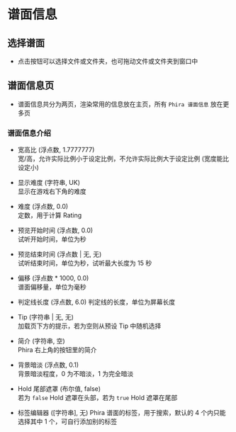 # 谱面信息

## 选择谱面

- 点击按钮可以选择文件或文件夹，也可拖动文件或文件夹到窗口中

## 谱面信息页

- 谱面信息共分为两页，渲染常用的信息放在主页，所有 `Phira 谱面信息` 放在更多页

### 谱面信息介绍

- 宽高比 (浮点数, 1.7777777)  
  宽/高，允许实际比例小于设定比例，不允许实际比例大于设定比例 (宽度能比设定小)

- 显示难度 (字符串, UK)  
  显示在游戏右下角的难度

- 难度 (浮点数, 0.0)  
  定数，用于计算 Rating

- 预览开始时间 (浮点数, 0.0)  
  试听开始时间，单位为秒

- 预览结束时间 (浮点数 | 无, 无)  
  试听结束时间，单位为秒，试听最大长度为 15 秒

- 偏移 (浮点数 * 1000, 0.0)  
  谱面偏移量，单位为毫秒

- 判定线长度 (浮点数, 6.0)
  判定线的长度，单位为屏幕长度

- Tip (字符串 | 无, 无)  
  加载页下方的提示，若为空则从预设 Tip 中随机选择

- 简介 (字符串, 空)  
  Phira 右上角的按钮里的简介

- 背景暗淡 (浮点数, 0.1)  
  背景暗淡程度，0 为不暗淡，1 为完全暗淡

- Hold 尾部遮罩 (布尔值, false)  
  若为 `false` Hold 遮罩在头部，若为 `true` Hold 遮罩在尾部

- 标签编辑器 ([字符串], 无)
  Phira 谱面的标签，用于搜索，默认的 4 个内只能选择其中 1 个，可自行添加别的标签
